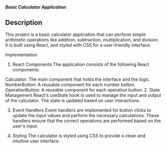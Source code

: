 ##### Basic Calculator Application
## Description
This project is a basic calculator application that can perform simple arithmetic operations like addition, subtraction, multiplication, and division. It is built using React, and styled with CSS for a user-friendly interface.

Implementation
 1. React Components
The application consists of the following React components:

 Calculator: The main component that holds the interface and the logic.
NumberButton: A reusable component for each number button.
OperationButton: A reusable component for each operation button.
 2. State Management
React's useState hook is used to manage the input and output of the calculator. The state is updated based on user interactions.

 3. Event Handlers
Event handlers are implemented for button clicks to update the input values and perform the necessary calculations. These handlers ensure that the correct operations are performed based on the user's input.

 4. Styling
The calculator is styled using CSS to provide a clean and intuitive user interface.
